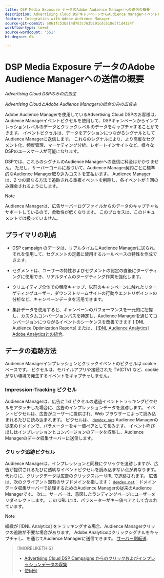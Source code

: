 ```yaml
---
title: DSP Media Exposure データのAdobe Audience Managerへの送信の概要
description: Advertising Cloud DSPキャンペーンからAudience Managerイベントピクセルを使用してインプレッションレベルおよびクリックレベルのデータをキャプチャする方法を説明します。
feature: Integration with Adobe Audience Manager
source-git-commit: e861fc53ba14d783c763b291cdc618e5f1d4124f
workflow-type: tm+mt
source-wordcount: '551'
ht-degree: 0%

---
```


# DSP Media Exposure データのAdobe Audience Managerへの送信の概要

*Advertising Cloud DSPのみの広告主*

*Advertising CloudとAdobe Audience Managerの統合のみの広告主*

Adobe Audience Managerを使用しているAdvertising Cloud DSPのお客様は、Audience Managerイベントピクセルを使用して、DSPキャンペーンからインプレッションレベルのデータとクリックレベルのデータをキャプチャすることができます。 イベントピクセルは、データをアクションにつながるシグナルとしてAudience Managerに送信します。 これらのシグナルにより、より高度なセグメント化、頻度管理、マーケティング分析、レポートインサイトなど、様々なDSPのユースケースが可能になります。

DSPでは、これらのシグナルのAudience Managerへの送信に料金はかかりません。 ただし、サーバーコールに基づいて、Audience Manager契約ごとに標準的なAudience Manager取り込みコストを支払います。 Audience Managerは、2 つの異なる方法で追跡される重複イベントを削除し、各イベントが 1 回のみ課金されるようにします。

>[!NOTE]
>
> Audience Managerは、広告サーバーログファイルからのデータのキャプチャもサポートしているので、柔軟性が低くなります。 このプロセスは、このドキュメントでは扱っていません。

## プライマリの利点

* DSP campaign のデータは、リアルタイムにAudience Managerに送られ、それを使用して、セグメントの定義に使用するルールベースの特性を作成できます。

* セグメントは、ユーザーの特性およびセグメントの認定の直後にターゲティングに使用でき、リアルタイムのターゲティング作業を強化します。

* クリエイティブ全体での頻度キャップ、以前のキャンペーンに触れたリターゲティングユーザー、ダウンストリームサイトの行動やエントリポイントの分析など、キャンペーンデータを活用できます。

* 集計データを使用すると、キャンペーンのパフォーマンスを一元的に把握し、カスタムコンバージョンパスを特定し、Audience Managerを通じてコンバージョンにつながるイベントのシーケンスを改善できます [!DNL Audience Optimization Reports] または、 [[!DNL Audience Analytics] Adobe Analyticsとの統合](/help/integrations/audience-manager/audience-analytics.md).

## データの追跡方法

Audience Managerインプレッションとクリックイベントのピクセルは cookie ベースです。 ピクセルは、モバイルアプリや接続された TV(CTV) など、cookie がない環境で発生するイベントをキャプチャしません。

### Impression-Tracking ピクセル

Audience Managerは、広告に 1xl ピクセルの透過イベントトラッキングピクセルをアタッチした場合に、広告のインプレッションデータを追跡します。 イベントピクセルは、広告がユーザーに提供され、Web ブラウザーによって読み込まれるたびに読み込まれます。 ピクセルは、 [`demdex.net`](https://experienceleague.adobe.com/docs/audience-manager/user-guide/reference/demdex-calls.html):Audience Managerの従来のドメインで、パラメーターをキー値ペアとして含みます。 イベント呼び出しはインプレッションとコンバージョンのデータを収集し、Audience Managerのデータ収集サーバーに送信します。

### クリック追跡ピクセル

Audience Managerは、インプレッションと同様にクリックを追跡しますが、広告が提供されるたびに透明なイベントピクセルを読み込まない点が異なります。 代わりに、クリックデータは広告のクリックスルー URL で追跡されます。 広告は、次のクライアント固有のサブドメインを指します： [`demdex.net`](https://experienceleague.adobe.com/docs/audience-manager/user-guide/reference/demdex-calls.html)：ドメインデータ収集サーバーで処理するためのAudience Managerの従来のAudience Managerです。 次に、サーバーは、意図したランディングページにユーザーをリダイレクトします。 この URL には、パラメーターがキー値ペアとして含まれています。

>[!NOTE]
>
>組織が [!DNL Analytics] をトラッキングする場合、Audience Managerクリックの追跡が不要な場合があります。 Adobe Analyticsはクリックシグナルをキャプチャし、を通じてAudience Managerに送信できます。 [サーバー側転送](https://experienceleague.adobe.com/docs/analytics/admin/admin-tools/server-side-forwarding/ssf.html).

>[!MORELIKETHIS]
>
>* [Advertising Cloud DSP Campaigns からのクリックおよびインプレッションデータの収集](collect.md)
>* [使用例](use-cases.md)

